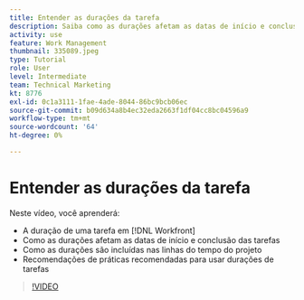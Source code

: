 ```yaml
---
title: Entender as durações da tarefa
description: Saiba como as durações afetam as datas de início e conclusão das tarefas, como as durações são incluídas nas linhas do tempo do projeto e algumas práticas recomendadas para usar a duração da tarefa.
activity: use
feature: Work Management
thumbnail: 335089.jpeg
type: Tutorial
role: User
level: Intermediate
team: Technical Marketing
kt: 8776
exl-id: 0c1a3111-1fae-4ade-8044-86bc9bcb06ec
source-git-commit: b09d634a8b4ec32eda2663f1df04cc8bc04596a9
workflow-type: tm+mt
source-wordcount: '64'
ht-degree: 0%

---
```


# Entender as durações da tarefa

Neste vídeo, você aprenderá:

* A duração de uma tarefa em [!DNL Workfront]
* Como as durações afetam as datas de início e conclusão das tarefas
* Como as durações são incluídas nas linhas do tempo do projeto
* Recomendações de práticas recomendadas para usar durações de tarefas

>[!VIDEO](https://video.tv.adobe.com/v/335089/?quality=12)
